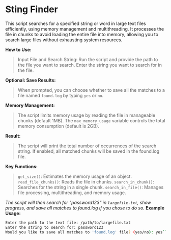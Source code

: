 # Sting Finder
This script searches for a specified string or word in large text files efficiently, using memory management and multithreading. It processes the file in chunks to avoid loading the entire file into memory, allowing you to search large files without exhausting system resources.

**How to Use:**
> Input File and Search String:
> Run the script and provide the path to the file you want to search.
> Enter the string you want to search for in the file.

**Optional: Save Results:**
> When prompted, you can choose whether to save all the matches to a file named `found.log` by typing `yes` or `no`.

**Memory Management:**
> The script limits memory usage by reading the file in manageable chunks (default 1MB).
> The `max_memory_usage` variable controls the total memory consumption (default is 2GB).

**Result:**
> The script will print the total number of occurrences of the search string.
> If enabled, all matched chunks will be saved in the found.log file.

**Key Functions:**
> `get_size()`: Estimates the memory usage of an object.
> `read_file_chunks()`: Reads the file in chunks.
> `search_in_chunk()`: Searches for the string in a single chunk.
> `search_in_file()`: Manages file processing, multithreading, and memory usage.

*The script will then search for "password123" in `largefile.txt`, show progress, and save all matches to found.log if you chose to do so.*
**Example Usage:**
```bash
Enter the path to the text file: /path/to/largefile.txt
Enter the string to search for: password123
Would you like to save all matches to 'found.log' file? (yes/no): yes```
